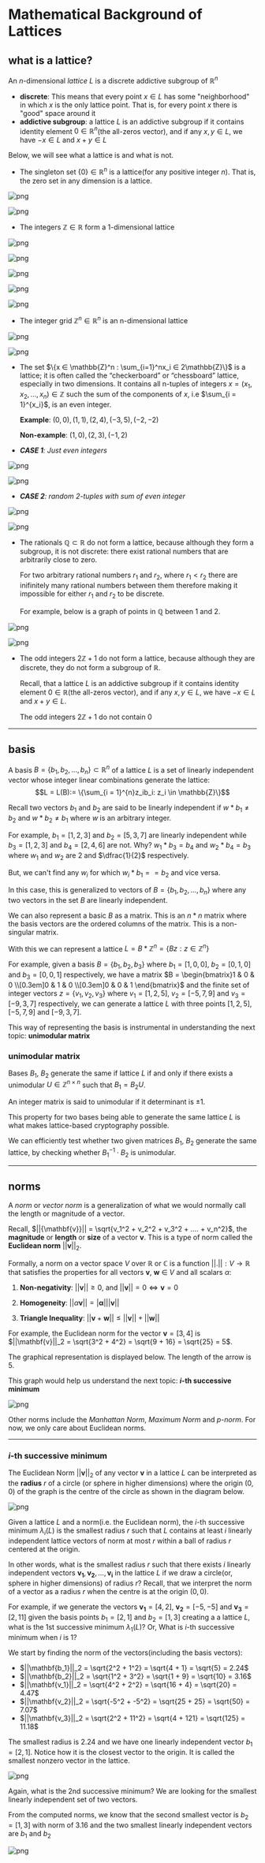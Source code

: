 # Mathematical Background of Lattices

## what is a lattice?

An $n$-dimensional *lattice* $L$ is a discrete addictive subgroup of $\mathbb{R}^n$

- **discrete**: This means that every point $x \in L$ has some "neighborhood" in which $x$ is the only lattice point. That is, for every point $x$ there is "good" space around it
- **addictive subgroup**: a lattice $L$ is an addictive subgroup if it contains identity element $0 \in \mathbb{R}^n$(the all-zeros vector), and if any $x, y \in L$, we have $-x \in L$ and $x + y \in L$

Below, we will see what a lattice is and what is not.

- The singleton set $\{0\} \in \mathbb{R}^n$ is a lattice(for any positive integer $n$). That is, the zero set in any dimension is a lattice.

![png](fundamentals_files/fundamentals_4_0.png)

![png](fundamentals_files/fundamentals_4_1.png)

- The integers $\mathbb{Z} \in \mathbb{R}$ form a 1-dimensional lattice

![png](fundamentals_files/fundamentals_6_0.png)

![png](fundamentals_files/fundamentals_6_1.png)

![png](fundamentals_files/fundamentals_6_2.png)

![png](fundamentals_files/fundamentals_6_3.png)

![png](fundamentals_files/fundamentals_6_4.png)

- The integer grid $\mathbb{Z}^n \in \mathbb{R}^n$ is an n-dimensional lattice

![png](fundamentals_files/fundamentals_8_0.png)

![png](fundamentals_files/fundamentals_8_1.png)

- The set $\{x ∈ \mathbb{Z}^n : \sum_{i=1}^nx_i ∈ 2\mathbb{Z}\}$ is a lattice; it is often called the “checkerboard” or “chessboard” lattice, especially in two dimensions. It contains all n-tuples of integers $x = (x_1, x_2,...,x_n) \in \mathbb{Z}$ such the sum of the components of $x$, i.e $\sum_{i = 1}^{x_i}$, is an even integer.

  **Example**: $(0,0),(1,1),(2,4),(−3,5),(−2,−2)$
  
  **Non-example**: $(1,0),(2,3),(−1,2)$

- ***CASE 1**: Just even integers*

![png](fundamentals_files/fundamentals_11_0.png)

![png](fundamentals_files/fundamentals_11_1.png)

- ***CASE 2**: random 2-tuples with sum of even integer*

![png](fundamentals_files/fundamentals_13_0.png)

![png](fundamentals_files/fundamentals_13_1.png)

- The rationals $\mathbb{Q} \subset \mathbb{R}$ do not form a lattice, because although they form a subgroup, it is not discrete: there exist rational numbers that are arbitrarily close to zero.

  For two arbitrary rational numbers $r_1$ and $r_2$, where $r_1 \lt r_2$ there are inifinitely many rational numbers between them therefore making it impossible for either $r_1$ and $r_2$ to be discrete.

  For example, below is a graph of points in $\mathbb{Q}$ between 1 and 2.

![png](fundamentals_files/fundamentals_15_0.png)

![png](fundamentals_files/fundamentals_15_1.png)

- The odd integers $2\mathbb{Z} + 1$ do not form a lattice, because although they are discrete, they do not form a subgroup of $\mathbb{R}$.

  Recall, that a lattice $L$ is an addictive subgroup if it contains identity element $0 \in \mathbb{R}$(the all-zeros vector), and if any $x, y \in L$, we have $-x \in L$ and $x + y \in L$.

  The odd integers $2\mathbb{Z} + 1$ do not contain 0

---

## basis

A basis $B = \{b_1, b_2, ..., b_n\} \subset \mathbb{R}^n$ of a lattice $L$ is a set of linearly independent vector whose integer linear combinations generate the lattice:$$L = L(B):= \{\sum_{i = 1}^{n}z_ib_i: z_i \in \mathbb{Z}\}$$

Recall two vectors $b_1$ and $b_2$ are said to be linearly independent if $w * b_1 \neq b_2$ and $w * b_2 \neq b_1$ where $w$ is an arbitrary integer.

For example, $b_1 = [1, 2, 3]$ and $b_2 = [5, 3, 7]$ are linearly independent while $b_3 = [1, 2, 3]$ and $b_4 = [2, 4, 6]$ are not. Why? $w_1 * b_3 = b_4$ and $w_2 * b_4 = b_3$ where $w_1$ and $w_2$ are $2$ and $\dfrac{1}{2}$ respectively.

But, we can't find any $w_i$ for which $w_i * b_1 == b_2$ and vice versa.

In this case, this is generalized to vectors of $B = \{b_1, b_2, ..., b_n\}$ where any two vectors in the set $B$ are linearly independent.

We can also represent a basic $B$ as a matrix. This is an $n*n$ matrix where the basis vectors are the ordered columns of the matrix. This is a non-singular matrix.

With this we can represent a lattice $L = B * \mathbb{Z}^n = \{Bz: z \in \mathbb{Z}^n \}$

For example, given a basis $B = \{b_1, b_2, b_3\}$ where $b_1 = [1, 0, 0]$, $b_2 = [0, 1, 0]$ and $b_3 = [0, 0, 1]$ respectively, we have a matrix $B = \begin{bmatrix}1 & 0 & 0 \\[0.3em]0 & 1 & 0 \\[0.3em]0 & 0 & 1
\end{bmatrix}$ and the finite set of integer vectors $z = \{v_1, v_2, v_3 \}$ where $v_1 = [1, 2, 5]$, $v_2 = [-5, 7, 9]$ and $v_3 = [-9, 3, 7]$ respectively, we can generate a lattice $L$ with three points $[1, 2, 5]$, $[-5, 7, 9]$ and $[-9, 3, 7]$.

This way of representing the basis is instrumental in understanding the next topic: **unimodular matrix**

### unimodular matrix

Bases $B_1$, $B_2$ generate the same if lattice $L$ if and only if there exists a unimodular $U \in \mathbb{Z}^{n \times n}$ such that $B_1 = B_2U$.

An integer matrix is said to unimodular if it determinant is $\pm1$.

This property for two bases being able to generate the same lattice $L$ is what makes lattice-based cryptography possible.

We can efficiently test whether two given matrices $B_1$, $B_2$ generate the same lattice, by checking whether $B_1^{-1}·B_2$ is unimodular.

---

## norms

A *norm* or *vector norm* is a generalization of what we would normally call the length or magnitude of a vector.

Recall, $||{\mathbf{v}}|| = \sqrt{v_1^2 + v_2^2 + v_3^2 + .... + v_n^2}$, the **magnitude** or **length** or **size** of a vector ${\mathbf{v}}$. This is a type of norm called the **Euclidean norm** $||\mathbf{v}||_2$.

Formally, a norm on a vector space $V$ over $\mathbb{R}$ or $\mathbb{C}$ is a function $||.||:V \to \mathbb{R}$ that satisfies the properties for all vectors $\mathbf{v}$, $\mathbf{w}$ $\in$ $V$ and all scalars $\alpha$:

1. **Non-negativity**: $||\mathbf{v}|| \geq 0$, and $||\mathbf{v}|| = 0 \iff \mathbf{v} = 0$

2. **Homogeneity**: $||\alpha \mathbf{v}|| = |\mathbf{\alpha}|||\mathbf{v}||$

3. **Triangle Inequality**: $||\mathbf{v} + \mathbf{w}|| \leq ||\mathbf{v}|| + ||\mathbf{w}||$

For example, the Euclidean norm for the vector $\mathbf{v} = [3, 4]$ is $||\mathbf{v}||_2 = \sqrt{3^2 + 4^2} = \sqrt{9 + 16} = \sqrt{25} = 5$.

The graphical representation is displayed below. The length of the arrow is $5$.

This graph would help us understand the next topic: ***$i$*-th successive minimum**

![png](fundamentals_files/fundamentals_24_0.png)

Other norms include the *Manhattan Norm*, *Maximum Norm* and *p-norm*. For now, we only care about Euclidean norms.

---

### $i$-th successive minimum

The Euclidean Norm $||\mathbf{v}||_2$ of any vector $\mathbf{v}$ in a lattice $L$ can be interpreted as the **radius** $r$ of a circle (or sphere in higher dimensions) where the origin $(0, 0)$ of the graph is the centre of the circle as shown in the diagram below.

![png](fundamentals_files/fundamentals_28_0.png)

Given a lattice $L$ and a norm(i.e. the Euclidean norm), the $i$-th successive minimum $\lambda_i(L)$ is the smallest radius $r$ such that $L$ contains at least $i$ linearly independent lattice vectors of norm at most $r$ within a ball of radius $r$ centered at the origin.

In other words, what is the smallest radius $r$ such that there exists $i$ linearly independent vectors $\mathbf{v_1}, \mathbf{v_2}, ..., \mathbf{v_i}$ in the lattice $L$ if we draw a circle(or, sphere in higher dimensions) of radius $r$? Recall, that we interpret the norm of a vector as a radius $r$ when the centre is at the origin $(0, 0)$.  

For example, if we generate the vectors $\mathbf{v_1} = [4, 2]$, $\mathbf{v_2} = [-5, -5]$ and $\mathbf{v_3} = [2, 11]$ given the basis points $b_1 = [2, 1]$ and $b_2 = [1, 3]$ creating a a lattice $L$, what is the 1st successive minimum $\lambda_1(L)$? Or, What is $i$-th successive minimum when $i$ is 1?

We start by finding the norm of the vectors(including the basis vectors):

- $||\mathbf{b_1}||_2 = \sqrt{2^2 + 1^2} = \sqrt{4 + 1} = \sqrt{5} = 2.24$
- $||\mathbf{b_2}||_2 = \sqrt{1^2 + 3^2} = \sqrt{1 + 9} = \sqrt{10} = 3.16$
- $||\mathbf{v_1}||_2 = \sqrt{4^2 + 2^2} = \sqrt{16 + 4} = \sqrt{20} = 4.47$
- $||\mathbf{v_2}||_2 = \sqrt{-5^2 + -5^2} = \sqrt{25 + 25} = \sqrt{50} = 7.07$
- $||\mathbf{v_3}||_2 = \sqrt{2^2 + 11^2} = \sqrt{4 + 121} = \sqrt{125} = 11.18$

The smallest radius is $2.24$ and we have one linearly independent vector $b_1 = [2, 1]$. Notice how it is the closest vector to the origin. It is called the smallest nonzero vector in the lattice.

![png](fundamentals_files/fundamentals_30_0.png)

Again, what is the 2nd successive minimum? We are looking for the smallest linearly independent set of two vectors.

From the computed norms, we know that the second smallest vector is $b_2 = [1, 3]$ with norm of $3.16$ and the two smallest linearly independent vectors are $b_1$ and $b_2$

![png](fundamentals_files/fundamentals_32_0.png)
